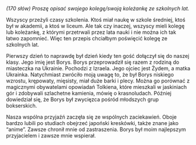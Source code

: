 *(170 słów) Proszę opisać swojego kolegę/swoją koleżankę ze szkolnych lat.*

Wszyscy przeżyli czasy szkolenia. Ktoś miał naukę w szkole średniej, ktoś był w akademii, a ktoś w liceum.
Ale tak czy inaczej, wszyscy mieli kolegę lub koleżankę, z którymi przetrwali przez lata nauki i nie można ich tak łatwo zapomnieć.
Więc ten przepis chciałbym poświęcić kolegę ze szkolnych lat.

Pierwszy dzień to naprawdę był dzień kiedy ten gość dołączył się do naszej klasy.
Jego imię jest Borys.
Borys przeprowadził się razem z rodziną do miasteczka na Ukrainie.
Pochodzi z Izraela. Jego ojciec jest Żydem, a matka Ukrainka.
Natychmiast zwróciło moją uwagę to, że był Borys niskiego wzrostu, krępowaty, mięsisty, miał duże barki i plecy.
Można go porównać z magicznymi obywatelami opowiadań Tolkiena, które mieszkali w jaskiniach gór i zdobywali szlachetne kamienia, mówię o krasnoludach.
Później dowiedział się, że Borys był zwycięzca pośród młodszych grup bokserskich.

Nasza wspólna przyjaźń zaczęła się ze wspólnych zaciekawień.
Oboje bardzo lubili po studiach obejrzeć japoński kreskówki, także znane jako “anime”.
Zawsze chronił mnie od zastraszenia.
Borys był moim najlepszym przyjacielem i zawsze mnie wspierał.
